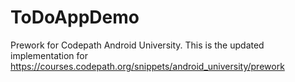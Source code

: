# ToDoAppDemo

Prework for Codepath Android University. This is the updated implementation for https://courses.codepath.org/snippets/android_university/prework

